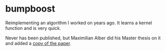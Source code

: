 # bumpboost

Reimplementing an algorithm I worked on years ago. It learns a kernel function and is very quick.

Never has been published, but Maximilian Alber did his Master thesis on it and added a [copy of the paper](https://www.inf.fu-berlin.de/inst/ag-ki/rojas_home/documents/Betreute_Arbeiten/Master-Alber.pdf).
